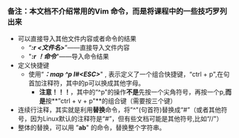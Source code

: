### 备注：本文档不介绍常用的Vim 命令，而是将课程中的一些技巧罗列出来

* 可以直接导入其他文件内容或者命令的结果
  * “***:r   <文件名>***”——直接导入文件内容
  * "***:r  ！命令***"——导入命令结果
* 定义快捷键
  * 使用“***：map   ^p  I#\<ESC>***"  , 表示定义了一个组合快捷键，“ctrl + p",在句首加注释符，其中的p可以换成其他字母。
    *  **注意！！！**，其中的“\^p"的操作**不是**先按一个尖角符号，再按一个p,**而是**按**”ctrl + v + p"**的组合键（需要按三个键）
* 连续行注释，其实就是利用**替换**命令，将”\^"(句首符)替换成“#”（或者其他符号，因为Linux默认的注释符是“#”，但有些文档可能是其他符号,比如“//"）
* 整体的替换，可以用 ”**ab**" 的命令，替换整个字符串。